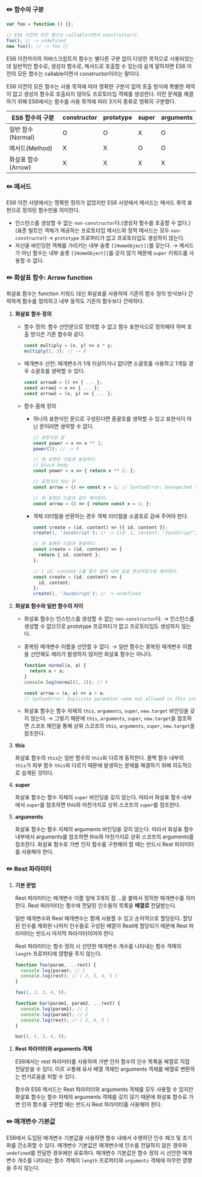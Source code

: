 ### ✏️ 함수의 구분

```jsx
var foo = function () {};

// ES6 이전의 모든 함수는 callable이면서 constructor다.
foo(); // -> undefined
new foo(); // -> foo {}
```

ES6 이전까지의 자바스크립트의 함수는 별다른 구분 없이 다양한 목적으로 사용되었는데 일반적인 함수로, 생성자 함수로, 메서드로 호출할 수 있는데 쉽게 말하자면 ES6 이전의 모든 함수는 callable이면서 constructor이라는 말이다.

ES6 이전의 모든 함수는 사용 목적에 따라 명확한 구분이 없어 호출 방식에 특별한 제약이 없고 생성자 함수로 호출되지 않아도 프로토타입 객체를 생성한다. 이런 문제를 해결하기 위해 ES6에서는 함수를 사용 목적에 따라 3가지 종류로 명확히 구분했다.

| ES6 함수의 구분    | constructor | prototype | super | arguments |
| ------------------ | ----------- | --------- | ----- | --------- |
| 일반 함수(Normal)  | O           | O         | X     | O         |
| 메서드(Method)     | X           | X         | O     | O         |
| 화살표 함수(Arrow) | X           | X         | X     | X         |

### ✏️ 메서드

ES6 이전 사양에서는 명확한 정의가 없었지만 ES6 사양에서 메서드는 메서드 축약 표현으로 정의된 함수만을 의미한다.

- 인스턴스를 생성할 수 없는 `non-constructor`다.(생성자 함수를 호출할 수 없다.)
  (표준 빌트인 객체가 제공하는 프로토타입 메서드와 정적 메서드는 모두 `non-constructor`)
  → `prototype` 프로퍼티가 없고 프로토타입도 생성하지 않는다.
- 자신을 바인딩한 객체를 가리키는 내부 슬롯 `[[HomeObject]]`를 갖는다.
  → 메서드가 아닌 함수는 내부 슬롯 `[[HomeObject]]`를 갖지 않기 때문에 `super` 키워드를 사용할 수 없다.

### ✏️ 화살표 함수: Arrow function

화살표 함수는 function 키워드 대신 화살표를 사용하여 기존의 함수 정의 방식보다 간략하게 함수를 정의하고 내부 동작도 기존의 함수보다 간략하다.

1. **화살표 함수 정의**

   - 함수 정의: 함수 선언문으로 정의할 수 없고 함수 표현식으로 정의해야 하며 호출 방식은 기존 함수와 같다.
     ```jsx
     const multiply = (x, y) => x * y;
     multiply(2, 3); // -> 6
     ```
   - 매개변수 선언: 매개변수가 1개 이상이거나 없다면 소괄호를 사용하고 1개일 경우 소괄호를 생략할 수 있다.
     ```jsx
     const arrow0 = () => { ... };
     const arrow1 = x => { ... };
     const arrow2 = (x, y) => { ... };
     ```
   - 함수 몸체 정의

     - 하나의 표현식인 문으로 구성된다면 중괄호를 생략할 수 있고 표현식이 아닌 문이라면 생략할 수 없다.

       ```jsx
       // 표현식인 문
       const power = x => x ** 2;
       power(2); // -> 4

       // 위 표현은 다음과 동일하다.
       // block body
       const power = x => { return x ** 2; };

       // 표현식이 아닌 문
       const arrow = () => const x = 1; // SyntaxError: Unexpected token 'const'

       // 위 표현은 다음과 같이 해석된다.
       const arrow = () => { return const x = 1; };
       ```

     - 객체 리터럴을 반환하는 경우 객체 리터럴을 소괄호로 감싸 주어야 한다.

       ```jsx
       const create = (id, content) => ({ id, content });
       create(1, 'JavaScript'); // -> {id: 1, content: "JavaScript"}

       // 위 표현은 다음과 동일하다.
       const create = (id, content) => {
         return { id, content };
       };

       // { id, content }를 함수 몸체 내의 쉼표 연산자문으로 해석한다.
       const create = (id, content) => {
         id, content;
       };
       create(1, 'JavaScript'); // -> undefined
       ```

2. **화살표 함수와 일반 함수의 차이**

   - 화살표 함수는 인스턴스를 생성할 수 없는 `non-constructor`다.
     → 인스턴스를 생성할 수 없으므로 prototype 프로퍼티가 없고 프로토타입도 생성하지 않는다.
   - 중복된 매개변수 이름을 선언할 수 없다.
     → 일반 함수는 중복된 매개변수 이름을 선언해도 에러가 발생하지 않지만 화살표 함수는 아니다.

     ```jsx
     function normal(a, a) {
       return a + a;
     }
     console.log(normal(1, 2)); // 4

     const arrow = (a, a) => a + a;
     // SyntaxError: Duplicate parameter name not allowed in this context
     ```

   - 화살표 함수는 함수 자체의 `this`, `arguments`, `super`, `new.target` 바인딩을 갖지 않는다.
     → 그렇기 때문에 `this`, `arguments`, `super`, `new.target`을 참조하면 스코프 체인을 통해 상위 스코프의 `this`, `arguments`, `super`, `new.target`을 참조한다.

3. **this**

   화살표 함수의 `this`는 일반 함수의 `this`와 다르게 동작한다. 콜백 함수 내부의 `this`가 외부 함수 `this`와 다르기 때문에 발생하는 문제를 해결하기 위해 의도적으로 설계된 것이다.

4. **super**

   화살표 함수는 함수 자체의 `super` 바인딩을 갖지 않는다. 따라서 화살표 함수 내부에서 `super`를 참조하면 this와 마찬가지로 상위 스코프의 `super`를 참조한다.

5. **arguments**

   화살표 함수는 함수 자체의 arguments 바인딩을 갖지 않는다. 따라서 화살표 함수 내부에서 arguments를 참조하면 this와 마찬가지로 상위 스코프의 arguments를 참조한다. 화살표 함수로 가변 인자 함수를 구현해야 할 때는 반드시 Rest 파라미터를 사용해야 한다.

### ✏️ Rest 파라미터

1. **기본 문법**

   Rest 파라미터는 매개변수 이름 앞에 3개의 점 …을 붙여서 정의한 매개변수를 의미한다. Rest 파라미터는 함수에 전달된 인수들의 목록을 **배열로** 전달받는다.

   일반 매개변수와 Rest 매개변수는 함께 사용할 수 있고 순차적으로 할당된다. 할당된 인수를 제외한 나머지 인수들로 구성된 배열이 Rest에 할당되기 때문에 Rest 파라미터는 반드시 마지막 파라미터이어야 한다.

   Rest 파라미터는 함수 정의 시 선언한 매개변수 개수를 나타내는 함수 객체의 `length` 프로퍼티에 영향을 주지 않는다.

   ```jsx
   function foo(param, ...rest) {
     console.log(param); // 1
     console.log(rest); // [ 2, 3, 4, 5 ]
   }

   foo(1, 2, 3, 4, 5);

   function bar(param1, param2, ...rest) {
     console.log(param1); // 1
     console.log(param2); // 2
     console.log(rest); // [ 3, 4, 5 ]
   }

   bar(1, 2, 3, 4, 5);
   ```

2. **Rest 파라미터와 arguments 객체**

   ES6에서는 rest 파라미터를 사용하여 가변 인자 함수의 인수 목록을 배열로 직접 전달받을 수 있다. 이르 ㄹ통해 유사 배열 객체인 arguments 객체를 배열로 변환하는 번거로움을 피할 수 있다.

   함수와 ES6 메서드는 Rest 파라미터와 arguments 객체를 모두 사용할 수 있지만 화살표 함수는 함수 자체의 arguments 객체를 갖지 않기 때문에 화살표 함수로 가변 인자 함수를 구현할 때는 반드시 Rest 파라미터를 사용해야 한다.

### ✏️ 매개변수 기본값

ES6에서 도입된 매개변수 기본값을 사용하면 함수 내에서 수행하던 인수 체크 및 초기화를 간소화할 수 있다. 매개변수 기본값은 매개변수에 인수를 전달하지 않은 경우와 `undefined`를 전달한 경우에만 유효하다. 매개변수 기본값은 함수 정의 시 선언한 매개변수 개수를 나타내는 함수 객체의 `length` 프로퍼티와 `arguments` 객체에 아무런 영향을 주지 않는다.

